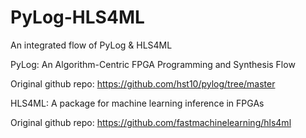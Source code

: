 # PyLog-HLS4ML
An integrated flow of PyLog &amp; HLS4ML


PyLog: An Algorithm-Centric FPGA Programming and Synthesis Flow 

Original github repo: https://github.com/hst10/pylog/tree/master 


HLS4ML: A package for machine learning inference in FPGAs  

Original github repo: https://github.com/fastmachinelearning/hls4ml
